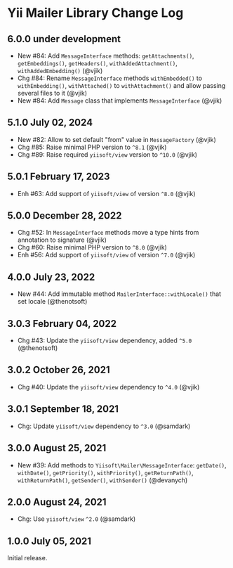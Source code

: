 # Yii Mailer Library Change Log

## 6.0.0 under development

- New #84: Add `MessageInterface` methods: `getAttachments()`,  `getEmbeddings()`, `getHeaders()`,
  `withAddedAttachment()`, `withAddedEmbedding()` (@vjik)
- Chg #84: Rename `MessageInterface` methods `withEmbedded()` to `withEmbedding()`, `withAttached()`
  to `withAttachment()` and allow passing several files to it (@vjik)
- New #84: Add `Message` class that implements `MessageInterface` (@vjik)

## 5.1.0 July 02, 2024

- New #82: Allow to set default "from" value in `MessageFactory` (@vjik)
- Chg #85: Raise minimal PHP version to `^8.1` (@vjik)
- Chg #89: Raise required `yiisoft/view` version to `^10.0` (@vjik)

## 5.0.1 February 17, 2023

- Enh #63: Add support of `yiisoft/view` of version `^8.0` (@vjik)

## 5.0.0 December 28, 2022

- Chg #52: In `MessageInterface` methods move a type hints from annotation to signature (@vjik)
- Chg #60: Raise minimal PHP version to `^8.0` (@vjik)
- Enh #56: Add support of `yiisoft/view` of version `^7.0` (@vjik)

## 4.0.0 July 23, 2022

- New #44: Add immutable method `MailerInterface::withLocale()` that set locale (@thenotsoft)

## 3.0.3 February 04, 2022

- Chg #43: Update the `yiisoft/view` dependency, added `^5.0` (@thenotsoft)

## 3.0.2 October 26, 2021

- Chg #40: Update the `yiisoft/view` dependency to `^4.0` (@vjik)

## 3.0.1 September 18, 2021

- Chg: Update `yiisoft/view` dependency to `^3.0` (@samdark)

## 3.0.0 August 25, 2021

- New #39: Add methods to `Yiisoft\Mailer\MessageInterface`: `getDate()`, `withDate()`, `getPriority()`,
  `withPriority()`, `getReturnPath()`, `withReturnPath()`, `getSender()`, `withSender()` (@devanych)

## 2.0.0 August 24, 2021

- Chg: Use `yiisoft/view` `^2.0` (@samdark)

## 1.0.0 July 05, 2021

Initial release.
